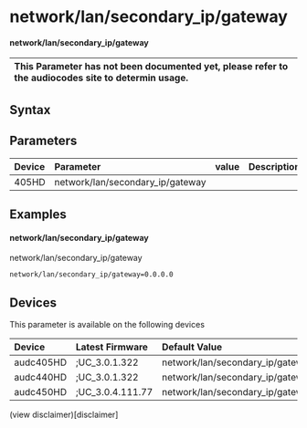﻿---
description: network/lan/secondary_ip/gateway
search: false
---

# network/lan/secondary_ip/gateway

#### network/lan/secondary_ip/gateway


| This Parameter has not been documented yet, please refer to the audiocodes site to determin usage.  | 
| :--- |

## Syntax

## Parameters
|Device|Parameter|value|Description|
|:---|:---|:---|:---|
| 405HD | network/lan/secondary_ip/gateway |  |  |

## Examples
#### network/lan/secondary_ip/gateway

network/lan/secondary_ip/gateway

```
network/lan/secondary_ip/gateway=0.0.0.0
```

## Devices
This parameter is available on the following devices

| Device | Latest Firmware | Default Value |
|:---|:---|:---|
| audc405HD | ;UC_3.0.1.322 | network/lan/secondary_ip/gateway=0.0.0.0 
| audc440HD | ;UC_3.0.1.322 | network/lan/secondary_ip/gateway=0.0.0.0 
| audc450HD | ;UC_3.0.4.111.77 | network/lan/secondary_ip/gateway=0.0.0.0 

(view disclaimer)[disclaimer]
